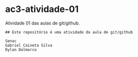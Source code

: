 # ac3-atividade-01
Atividade 01 das aulas de git/github.
```
## Este repositório é uma atividade da aula de git/github

Senac
Gabriel Caixeta Silva
Dylan Dalmarco

